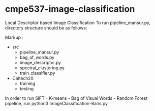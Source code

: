# cmpe537-image-classification
Local Descriptor based Image Classification
To run pipeline_mansur.py, directory structure should be as follows:

Markup :
- src
  - pipeline_mansur.py  
  - bag_of_words.py  
  - image_descriptor.py  
  - spectral_clustering.py  
  - train_classifier.py  
- Caltech20  
  - training  
  - testing  

In order to run SIFT - K-means - Bag of Visual Words - Random Forest pipeline, run python3 ImageClassification-Baris.py
